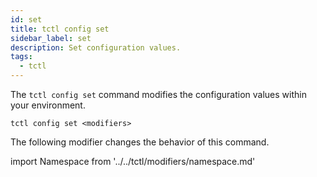 ```yaml
---
id: set
title: tctl config set
sidebar_label: set
description: Set configuration values.
tags:
  - tctl
---
```


The `tctl config set` command modifies the configuration values within your environment.

`tctl config set <modifiers>`

The following modifier changes the behavior of this command.

<!--Namespace-->

import Namespace from '../../tctl/modifiers/namespace.md'

<Namespace />
